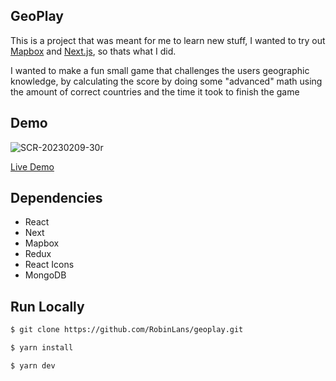 ## GeoPlay

This is a project that was meant for me to learn new stuff, I wanted to try out [Mapbox](https://www.mapbox.com/) and [Next.js](https://nextjs.org/), so thats what I did.

I wanted to make a fun small game that challenges the users geographic knowledge, by calculating the score by doing some "advanced" math using the amount of correct countries and the time it took to finish the game

## Demo
![SCR-20230209-30r](https://user-images.githubusercontent.com/78489322/217689653-feeaff4f-6bc2-4b3c-bf38-8f2d70042bee.png)

[Live Demo](https://geoplay.vercel.app/)

## Dependencies

- React
- Next
- Mapbox
- Redux
- React Icons
- MongoDB

## Run Locally

```sh
$ git clone https://github.com/RobinLans/geoplay.git
```

```sh
$ yarn install
```

```sh
$ yarn dev
```
